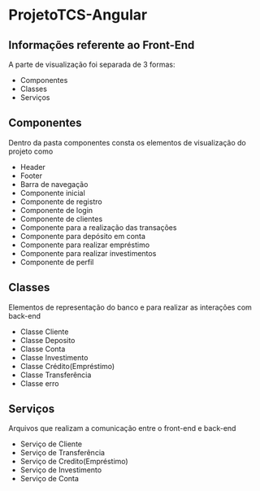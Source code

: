 # ProjetoTCS-Angular

## Informações referente ao Front-End

A parte de visualização foi separada de 3 formas:
- Componentes
- Classes
- Serviços

## Componentes

Dentro da pasta componentes consta os elementos de visualização do projeto como
- Header
- Footer
- Barra de navegação
- Componente inicial
- Componente de registro
- Componente de login
- Componente de clientes
- Componente para a realização das transações
- Componente para depósito em conta
- Componente para realizar empréstimo
- Componente para realizar investimentos
- Componente de perfil

## Classes

Elementos de representação do banco e para realizar as interações com back-end
- Classe Cliente
- Classe Deposito
- Classe Conta
- Classe Investimento
- Classe Crédito(Empréstimo)
- Classe Transferência 
- Classe erro

## Serviços

Arquivos que realizam a comunicação entre o front-end e back-end
- Serviço de Cliente
- Serviço de Transferência
- Serviço de Credito(Empréstimo)
- Serviço de Investimento
- Serviço de Conta
